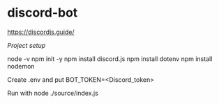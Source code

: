 # discord-bot

https://discordjs.guide/



*Project setup*

node -v
npm init -y
npm install discord.js
npm install dotenv
npm install nodemon

Create .env and put BOT_TOKEN=<Discord_token>

Run with node ./source/index.js
